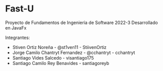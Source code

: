 # Fast-U
Proyecto de Fundamentos de Ingeniería de Software 2022-3
Desarrollado en JavaFx

Integrantes:
- Stiven Ortiz Noreña - @st1ven11 - StiivenOrtiz
- Jorge Camilo Chantryt Fernandez - @cchantryt - cchantryt
- Santiago Vides Salcedo - visantiago175
- Santiago Camilo Rey Benavides - santiagoreyb
